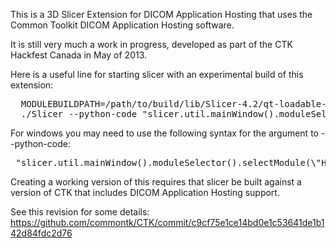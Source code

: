 This is a 3D Slicer Extension for DICOM Application Hosting that uses the Common Toolkit DICOM Application Hosting software.

It is still very much a work in progress, developed as part of the CTK Hackfest Canada in May of 2013.

Here is a useful line for starting slicer with an experimental build of this extension:

<pre>
  MODULEBUILDPATH=/path/to/build/lib/Slicer-4.2/qt-loadable-modules
  ./Slicer --python-code "slicer.util.mainWindow().moduleSelector().selectModule('HostedApplication')" --additional-module-paths ${MODULEBUILDPATH}
</pre>

For windows you may need to use the following syntax for the argument to --python-code:
<pre>
 "slicer.util.mainWindow().moduleSelector().selectModule(\"HostedApplication\")"
</pre>

Creating a working version of this requires that slicer be built against a version of CTK that includes DICOM Application Hosting support. 

See this revision for some details: https://github.com/commontk/CTK/commit/c9cf75e1ce14bd0e1c53641de1b142d84fdc2d76
